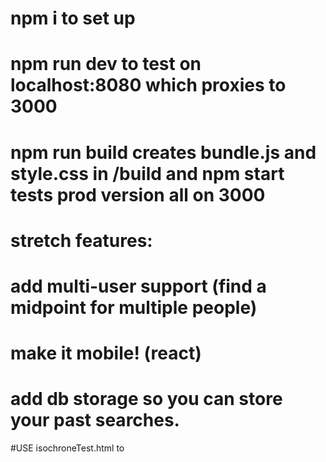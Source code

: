 # npm i to set up

# npm run dev to test on localhost:8080 which proxies to 3000

# npm run build creates bundle.js and style.css in /build and npm start tests prod version all on 3000

# stretch features:

# add multi-user support (find a midpoint for multiple people)

# make it mobile! (react)

# add db storage so you can store your past searches.

#USE isochroneTest.html to
